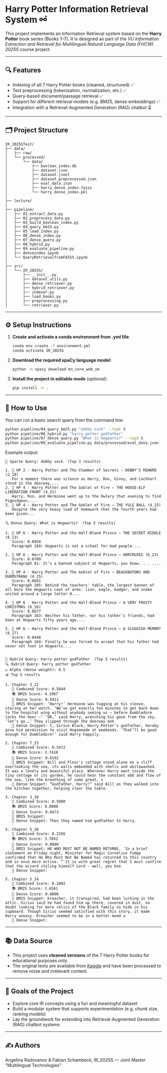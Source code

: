 # Harry Potter Information Retrieval System ⚯ ͛

This project implements an Information Retrieval system based on the **Harry Potter** book series (Books 1–7). 
It is designed as part of the *VU Information Extraction and Retrieval for Multilingual Natural Language Data (FHCW) 
2025S* course project.

---

## 🔍 Features

- Indexing of all 7 Harry Potter books (cleaned, structured) ✅
- Text preprocessing (tokenization, normalization, etc.) ✅
- Query-based document/passage retrieval ✅
- Support for different retrieval models (e.g. BM25, dense embeddings) ✅
- Integration with a Retrieval-Augmented Generation (RAG) chatbot ⏳

---

## 🗂️ Project Structure

```
IR_2025STest/
├── data/
│   ├── raw/                             
│   └── processed/
│       └── data/
│           ├── boolean_index.db          
│           ├── dataset.json              
│           ├── dataset.jsonl             
│           ├── dataset_preprocessed.json 
│           ├── eval_data.json            
│           ├── harry_dense_index.faiss 
│           └── harry_dense_index.pkl    
│
├── lecture/                         
│
├── pipeline/                           
│   ├── 01_extract_data.py
│   ├── 02_preprocess_data.py
│   ├── 03_build_boolean_index.py
│   ├── 04_query_bm25.py
│   ├── 05_load_index.py
│   ├── 06_dense_index.py
│   ├── 07_dense_query.py
│   ├── 08_hybrid.py
│   ├── 09_evaluate_pipeline.py
│   ├── denseindex.ipynb                  
│   └── QueryRetrievalfromFAISS.ipynb     
│
├── src/
│   └── IR_2025S/
│       ├── __init__.py
│       ├── dataset_utils.py             
│       ├── dense_retriever.py            
│       ├── hybrid_retriever.py          
│       ├── indexer.py                    
│       ├── load_books.py                 
│       ├── preprocessing.py              
│       └── retriever.py                  

```

---

## ⚙️ Setup Instructions

1. **Create and activate a conda environment from .yml file**:
   ```bash
   conda env create -f environment.yml
   conda activate IR_2025S
   ```

2. **Download the required spaCy language model**:
   ```bash
   python -m spacy download en_core_web_sm
   ```

3. **Install the project in editable mode** (optional):
   ```bash
   pip install -e .
   ```
---

## 🚀 How to Use

You can run a basic search query from the command line:

   ```bash
   python pipeline/04_query_bm25.py "dobby sock" --topk 3
   python pipeline/08_hybrid.py "harry potter godfather"
   python pipeline/07_dense_query.py "What is Hogwarts?" --topk 5
   python pipeline/09_evaluate_pipeline.py data/processed/eval_data.json --topk 5 (for alpha value)
   ```

Example output:

```
🔎 Sparse Query: dobby sock  (Top 3 results)

1. 📘 HP 2 - Harry Potter and The Chamber of Secrets — DOBBY’S REWARD (2_18)
   For a moment there was silence as Harry, Ron, Ginny, and Lockhart stood in the doorway,...
2. 📘 HP 4 - Harry Potter and The Goblet of Fire — THE HOUSE-ELF LIBERATION FRONT (4_21)
   Harry, Ron, and Hermione went up to the Owlery that evening to find Pigwidgeon,...
3. 📘 HP 4 - Harry Potter and The Goblet of Fire — THE YULE BALL (4_23)
   Despite the very heavy load of homework that the fourth years had been given...

🔍 Dense Query: What is Hogwarts?  (Top 5 results)

1. 📘 HP 6 - Harry Potter and the Half-Blood Prince — THE SECRET RIDDLE (6_13)
   Score: 0.6958
   Paragraph 189: Hogwarts is not a school for mad people....

2. 📘 HP 6 - Harry Potter and the Half-Blood Prince — HORCRUXES (6_23)
   Score: 0.6709
   Paragraph 81: It’s a banned subject at Hogwarts, you know. . . ....

3. 📘 HP 4 - Harry Potter and The Goblet of Fire — BEAUXBATONS AND DURMSTRANG (4_15)
   Score: 0.6681
   Paragraph 105: Behind the teachers' table, the largest banner of all bore the Hogwarts coat of arms: lion, eagle, badger, and snake united around a large letter H....

4. 📘 HP 6 - Harry Potter and the Half-Blood Prince — A VERY FROSTY CHRISTMAS (6_16)
   Score: 0.6677
   Paragraph 163: Neither his father, nor his father’s friends, had been at Hogwarts fifty years ago....

5. 📘 HP 6 - Harry Potter and the Half-Blood Prince — A SLUGGISH MEMORY (6_17)
   Score: 0.6448
   Paragraph 164: Finally he was forced to accept that his father had never set foot in Hogwarts....


🔎 Hybrid Query: harry potter godfather  (Top 5 results)
🔍 Hybrid Query: harry potter godfather
⚖️ Alpha (dense weight): 0.5
📊 Top 5 results

1. Chapter 3_22
   🔗 Combined Score: 0.5844
   📚 BM25 Score: 4.1967
   🤖 Dense Score: 0.5911
   📖 BM25 Snippet: ‘Harry!’ Hermione was tugging at his sleeve, staring at her watch. ‘We’ve got exactly ten minutes to get back down to the hospital wing without anybody seeing us – before Dumbledore locks the door –’ ‘OK,’ said Harry, wrenching his gaze from the sky, ‘let’s go …’ They slipped through the doorway beh
   🧠 Dense Snippet: I, Sirius Black, Harry Potter’s godfather, hereby give him permission to visit Hogsmeade at weekends. ‘That’ll be good enough for Dumbledore!’ said Harry happily.

2. Chapter 7_25
   🔗 Combined Score: 0.5472
   📚 BM25 Score: 3.7416
   🤖 Dense Score: 0.6192
   📖 BM25 Snippet: Bill and Fleur's cottage stood alone on a cliff overlooking the sea, its walls embedded with shells and whitewashed. It was a lonely and beautiful place. Wherever Harry went inside the tiny cottage or its garden, he could hear the constant ebb and flow of the sea, like the breathing of some great, s
   🧠 Dense Snippet: “Godfather, Harry!” said Bill as they walked into the kitchen together, helping clear the table.

3. Chapter 3_10
   🔗 Combined Score: 0.5000
   📚 BM25 Score: 0.0000
   🤖 Dense Score: 0.6473
   📖 BM25 Snippet: 
   🧠 Dense Snippet: Then they named him godfather to Harry.

4. Chapter 5_38
   🔗 Combined Score: 0.2356
   📚 BM25 Score: 3.7052
   🤖 Dense Score: 0.0000
   📖 BM25 Snippet: HE WHO MUST NOT BE NAMED RETURNS. `In a brief statement on Friday night, Minister for Magic Cornelius Fudge confirmed that He Who Must Not Be Named has returned to this country and is once more active. “`It is with great regret that I must confirm that the wizard styling himself Lord - well, you kno
   🧠 Dense Snippet: 

5. Chapter 5_24
   🔗 Combined Score: 0.2092
   📚 BM25 Score: 3.6561
   🤖 Dense Score: 0.0000
   📖 BM25 Snippet: Kreacher, it transpired, had been lurking in the attic. Sirius said he had found him up there, covered in dust, no doubt looking for more relics of the Black family to hide in his cupboard. Though Sirius seemed satisfied with this story, it made Harry uneasy. Kreacher seemed to be in a better mood o
   🧠 Dense Snippet: 

```
---

## 📚 Data Source

- This project uses **cleaned versions** of the 7 Harry Potter books for educational purposes only.  
- The original texts are available from [Kaggle](https://www.kaggle.com/datasets/shubhammaindola/harry-potter-books) 
and have been processed to remove noise and irrelevant content.
---

## 📌 Goals of the Project

- Explore core IR concepts using a fun and meaningful dataset
- Build a modular system that supports experimentation (e.g. chunk size, ranking models)
- Lay the groundwork for extending into Retrieval-Augmented Generation (RAG) chatbot systems

---

## ✍️ Authors

Angelina Radovanov & Fabian Schambeck, IR_2025S — Joint Master "Multilingual Technologies"
